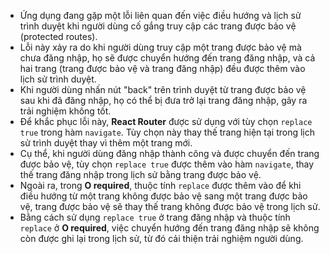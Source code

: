 *   Ứng dụng đang gặp một lỗi liên quan đến việc điều hướng và lịch sử trình duyệt khi người dùng cố gắng truy cập các trang được bảo vệ (protected routes).
*   Lỗi này xảy ra do khi người dùng truy cập một trang được bảo vệ mà chưa đăng nhập, họ sẽ được chuyển hướng đến trang đăng nhập, và cả hai trang (trang được bảo vệ và trang đăng nhập) đều được thêm vào lịch sử trình duyệt.
*   Khi người dùng nhấn nút "back" trên trình duyệt từ trang được bảo vệ sau khi đã đăng nhập, họ có thể bị đưa trở lại trang đăng nhập, gây ra trải nghiệm không tốt.
*   Để khắc phục lỗi này, **React Router** được sử dụng với tùy chọn `replace true` trong hàm `navigate`. Tùy chọn này thay thế trang hiện tại trong lịch sử trình duyệt thay vì thêm một trang mới.
*   Cụ thể, khi người dùng đăng nhập thành công và được chuyển đến trang được bảo vệ, tùy chọn `replace true` được thêm vào hàm `navigate`, thay thế trang đăng nhập trong lịch sử bằng trang được bảo vệ.
*   Ngoài ra, trong **O required**, thuộc tính `replace` được thêm vào để khi điều hướng từ một trang không được bảo vệ sang một trang được bảo vệ, trang được bảo vệ sẽ thay thế trang không được bảo vệ trong lịch sử.
*   Bằng cách sử dụng `replace true` ở trang đăng nhập và thuộc tính `replace` ở **O required**, việc chuyển hướng đến trang đăng nhập sẽ không còn được ghi lại trong lịch sử, từ đó cải thiện trải nghiệm người dùng.

